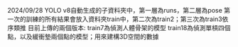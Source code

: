 2024/09/28
YOLO v8自動生成的子資料夾中，第一層為runs，第二層為pose
第一次的訓練的所有結果會放入資料夾train中，第二次為train2；第三次為train3依序類推
目前上傳的兩個版本: 
train7為偵測人體骨架的模型
train18為偵測單槓四個點，以及緩衝墊兩個點的模型；用來建構3D空間的數據

